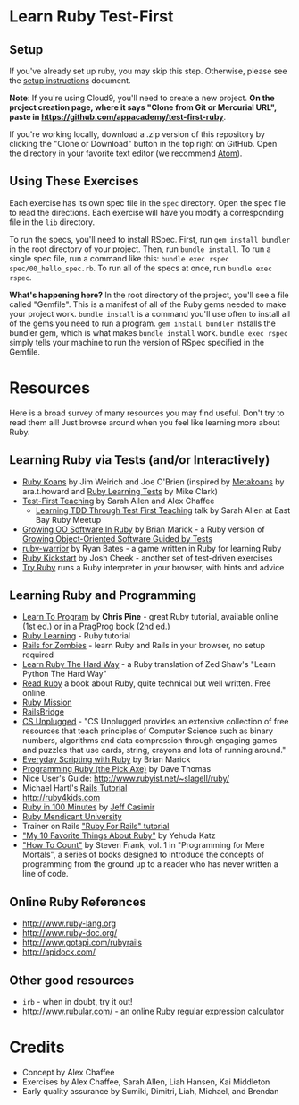 # Learn Ruby Test-First

## Setup

If you've already set up ruby, you may skip this step. Otherwise,
please see the [setup instructions][setup] document.

**Note**: If you're using Cloud9, you'll need to create a new project. 
**On the project creation page, where it says "Clone from Git or Mercurial URL", paste
in https://github.com/appacademy/test-first-ruby**.

If you're working locally, download a .zip version of this repository by clicking the "Clone or Download" button in the top right on GitHub. Open the directory in your favorite text editor (we recommend [Atom][atom]).

[setup]: http://prepwork.appacademy.io/coding-test-1/setup
[atom]: https://atom.io/

## Using These Exercises

Each exercise has its own spec file in the `spec` directory. Open the
spec file to read the directions. Each exercise will have you modify a corresponding file in the `lib`
directory.

To run the specs, you'll need to install RSpec. First, run `gem install bundler` in the root directory of your project. Then, run `bundle install`. To run a single spec file, run a command like this: `bundle exec rspec spec/00_hello_spec.rb`. To run all of the specs at once, run `bundle exec rspec`.

**What's happening here?** 
In the root directory of the project, you'll see a file called "Gemfile". This is a manifest of all of the Ruby gems needed to make your project work. `bundle install` is a command you'll use often to install all of the gems you need to run a program. `gem install bundler` installs the bundler gem, which is what makes `bundle install` work. `bundle exec rspec` simply tells your machine to run the version of RSpec specified in the Gemfile.

# Resources

Here is a broad survey of many resources you may find useful. Don't
try to read them all! Just browse around when you feel like learning
more about Ruby.

## Learning Ruby via Tests (and/or Interactively)

* [Ruby Koans](http://rubykoans.com) by Jim Weirich and Joe O'Brien
  (inspired by [Metakoans](http://rubyquiz.com/quiz67.html) by
  ara.t.howard and
  [Ruby Learning Tests](http://clarkware.com/cgi/blosxom/2005/03/18)
  by Mike Clark)
* [Test-First Teaching](http://testfirst.org) by Sarah Allen and Alex
  Chaffee
  * [Learning TDD Through Test First Teaching](http://www.youtube.com/watch?v=KgfdlZuVz7I) talk by Sarah Allen at East Bay Ruby Meetup
* [Growing OO Software In Ruby](http://www.exampler.com/blog/2009/12/17/growing-object-oriented-software-in-ruby/) by Brian Marick - a Ruby version of [Growing Object-Oriented Software Guided by Tests](http://www.growing-object-oriented-software.com/)
* [ruby-warrior](http://github.com/ryanb/ruby-warrior) by Ryan Bates -
  a game written in Ruby for learning Ruby
* [Ruby Kickstart](https://github.com/JoshCheek/ruby-kickstart) by
  Josh Cheek - another set of test-driven exercises
* [Try Ruby](http://tryruby.org) runs a Ruby interpreter in your
  browser, with hints and advice

## Learning Ruby and Programming

* [Learn To Program](http://pine.fm/LearnToProgram/) by **Chris
  Pine** - great Ruby tutorial, available online (1st ed.) or in a
  [PragProg book](http://www.pragprog.com/titles/ltp2/learn-to-program-2nd-edition)
  (2nd ed.)
* [Ruby Learning](http://rubylearning.com/satishtalim/tutorial.html) -
  Ruby tutorial
* [Rails for Zombies](http://railsforzombies.org) - learn Ruby and
  Rails in your browser, no setup required
* [Learn Ruby The Hard Way](http://ruby.learncodethehardway.org/) - a
  Ruby translation of Zed Shaw's "Learn Python The Hard Way"
* [Read Ruby](http://ruby.runpaint.org/) a book about Ruby, quite
  technical but well written. Free online.
* [Ruby Mission](http://github.com/alexch/mission)
* [RailsBridge](http://groups.google.com/group/railsbridge)
* [CS Unplugged](http://www.csunplugged.org/) - "CS Unplugged provides
  an extensive collection of free resources that teach principles of
  Computer Science such as binary numbers, algorithms and data
  compression through engaging games and puzzles that use cards,
  string, crayons and lots of running around."
* [Everyday Scripting with Ruby](http://pragprog.com/titles/bmsft/everyday-scripting-with-ruby) by Brian Marick
* [Programming Ruby (the Pick Axe)](http://pragprog.com/titles/ruby/programming-ruby) by Dave Thomas
* Nice User's Guide: <http://www.rubyist.net/~slagell/ruby/>
* Michael Hartl's [Rails Tutorial](http://railstutorial.org)
* <http://ruby4kids.com>
* [Ruby in 100 Minutes](http://jumpstartlab.com/resources/ruby-jumpstart/ruby/) by [Jeff Casimir](http://jumpstartlab.com)
* [Ruby Mendicant University](http://university.rubymendicant.com)
* Trainer on Rails ["Ruby For Rails" tutorial](http://www.public.traineronrails.com/courses/ruby/)
* ["My 10 Favorite Things About Ruby"](http://yehudakatz.com/2009/08/24/my-10-favorite-things-about-the-ruby-language/) by Yehuda Katz
* ["How To Count"](http://stevenf.com/pages/book.html) by Steven
  Frank, vol. 1 in "Programming for Mere Mortals", a series of books
  designed to introduce the concepts of programming from the ground up
  to a reader who has never written a line of code.

## Online Ruby References

* <http://www.ruby-lang.org>
* <http://www.ruby-doc.org/>
* <http://www.gotapi.com/rubyrails>
* <http://apidock.com/>

## Other good resources

* `irb` - when in doubt, try it out!
* <http://www.rubular.com/> - an online Ruby regular expression
  calculator

# Credits

* Concept by Alex Chaffee
* Exercises by Alex Chaffee, Sarah Allen, Liah Hansen, Kai Middleton
* Early quality assurance by Sumiki, Dimitri, Liah, Michael, and Brendan
